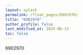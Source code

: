```yaml
---
layout: splash
permalink: /float_pages/6902970/
title: "6902970"
author_profile: false
last_modified_at: 2025-06-13
toc: false
---
```

 
6902970
